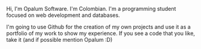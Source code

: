 Hi, I'm Opalum Software.
I'm Colombian.
I'm a programming student focused on web development and databases.

I'm going to use Github for the creation of my own projects and use it as a portfolio of my work to show my experience.
If you see a code that you like, take it (and if possible mention Opalum :D)
